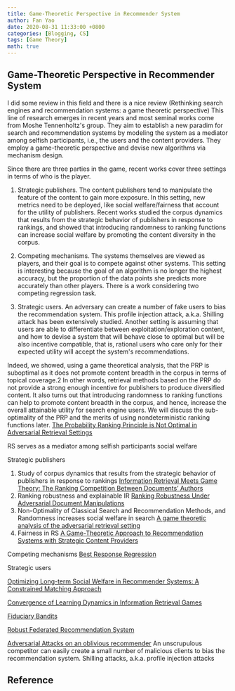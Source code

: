 ```yaml
---
title: Game-Theoretic Perspective in Recommender System
author: Fan Yao
date: 2020-08-31 11:33:00 +0800
categories: [Blogging, CS]
tags: [Game Theory]
math: true
---
```



## Game-Theoretic Perspective in Recommender System

I did some review in this field and there is a nice review (Rethinking search engines and recommendation systems: a game theoretic perspective)
This line of research emerges in recent years and most seminal works come from Moshe Tennenholtz's group. They aim to establish a new paradim for search and recommendation systems by modeling the system as a mediator among selfish participants, i.e., the users and the content providers. They employ a game-theoretic perspective and devise new algorithms via mechanism design. 

Since there are three parties in the game, recent works cover three settings in terms of who is the player.

1. Strategic publishers. 
The content publishers tend to manipulate the feature of the content to gain more exposure. In this setting, new metrics need to be deployed, like social welfare/fairness that account for the utility of publishers. Recent works 
studied the corpus dynamics that results from the strategic behavior of publishers in response to rankings, and showed that introducing randomness to ranking functions can increase social welfare by promoting the content diversity in the corpus. 

2. Competing mechanisms.
The systems themselves are viewed as players, and their goal is to compete against other systems. This setting is interesting because the goal of an algorithm is no longer the highest accuracy, but the proportion of the data points she predicts more accurately than other players. There is a work considering two competing regression task. 

3. Strategic users.
An adversary can create a number of fake users to bias the recommendation system. This profile injection attack, a.k.a. Shilling attack has been extensively studied. Another setting is assuming that users are able to differentiate between exploitation/exploration content, and how to devise a system that will behave close to optimal but will be also incentive compatible, that is, rational users who care only for their expected utility will accept the system's recommendations.




Indeed, we showed, using a game theoretical analysis, that the PRP is suboptimal as it does not promote content breadth in the corpus in terms of topical coverage.2 In other words, retrieval methods based on the PRP do not provide a strong enough incentive for publishers to produce diversified content. It also turns out that introducing randomness to ranking functions can help to promote content breadth in the corpus, and hence, increase the overall attainable utility for search engine users. We will discuss the sub-optimality of the PRP and the merits of using nondeterministic ranking functions later.  [The Probability Ranking Principle is Not Optimal in
Adversarial Retrieval Settings](https://ie.technion.ac.il/~kurland/prpAdver.pdf)

RS serves as a mediator among selfish participants
social welfare

Strategic publishers

1. Study of corpus dynamics that results from the strategic behavior of publishers in response to rankings
[Information Retrieval Meets Game Theory: The Ranking
Competition Between Documents’ Authors](https://dl.acm.org/doi/pdf/10.1145/3077136.3080785?casa_token=pCFDM22yThYAAAAA:7bsrukIyewvAPepQ9ZkjBapcGCXchapJuZap76YHyyXlG3XliJ9XTuBLm3p0ik9CUOIAJQX9jWcn)
2. Ranking robustness and explainable IR [Ranking Robustness Under Adversarial
Document Manipulations](https://arxiv.org/pdf/1806.04425.pdf) 
4. Non-Optimality of Classical Search and Recommendation Methods, and Randomness increases social welfare in search [A game theoretic analysis of the adversarial retrieval setting](https://pdfs.semanticscholar.org/2e1d/7a9559694f7a87c019749edd4dca07c6b071.pdf)
5. Fairness in RS [A Game-Theoretic Approach to Recommendation
Systems with Strategic Content Providers](https://papers.nips.cc/paper/7388-a-game-theoretic-approach-to-recommendation-systems-with-strategic-content-providers.pdf)

Competing mechanisms 
[Best Response Regression](https://papers.nips.cc/paper/6748-best-response-regression.pdf)


Strategic users

[Optimizing Long-term Social Welfare in Recommender Systems:
A Constrained Matching Approach](https://arxiv.org/pdf/2008.00104.pdf)

[Convergence of Learning Dynamics in Information Retrieval Games](https://arxiv.org/pdf/1806.05359.pdf)

[Fiduciary Bandits](https://arxiv.org/pdf/1905.07043.pdf)


[Robust Federated Recommendation System](https://arxiv.org/pdf/2006.08259.pdf)

[Adversarial Attacks on an oblivious recommender](https://recsys.acm.org/wp-content/uploads/2019/10/recsys-19-material-adversarial.pdf)
An unscrupulous competitor can easily create a small number of malicious clients to bias the recommendation system. Shilling attacks, a.k.a. profile injection attacks 



## Reference

[^CzechMath]: [**Miroslav Fiedler and Vlastimil Ptak. On matrices with non-positive off-diagonal elements and positiveprincipal minors.Czechoslovak Mathematical Journal**](https://dml.cz/bitstream/handle/10338.dmlcz/100526/CzechMathJ_12-1962-3_6.pdf)




